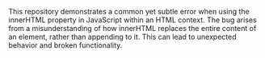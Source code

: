 This repository demonstrates a common yet subtle error when using the innerHTML property in JavaScript within an HTML context.  The bug arises from a misunderstanding of how innerHTML replaces the entire content of an element, rather than appending to it. This can lead to unexpected behavior and broken functionality.